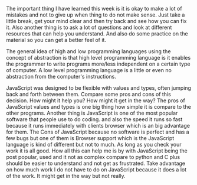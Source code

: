 The important thing I have learned this week is it is okay to make a lot of mistakes and not to give up when thing to do not make sense. Just take a little break, get your mind clear and then try back and see how you can fix it. Also another thing is to ask a lot of questions and look at different resources that can help you understand. And also do some practice on the material so you can get a better feel of it.

The general idea of high and low programming languages using the concept of abstraction is that high level programming language is it enables the programmer to write programs more/less independent on a certain type of computer. A low level programming language is a little or even no abstraction from the computer's instructions.

JavaScript was designed to be flexible with values and types, often jumping back and forth between them. Compare some pros and cons of this decision. How might it help you? How might it get in the way? The pros of JavaScript values and types is one big thing how simple it is compare to the other programs. Another thing is JavaScript is one of the most popular software that people use to do coding. and also the speed it runs so fast because it runs immediately with clients browser which is an big advantage for them. The Cons of JavaScript because no software is perfect and has a few bugs but one of them is Browser support which is the JavaScript language is kind of different but not to much. As long as you check your work it is all good. How all this can help me is by with JavaScript being the post popular, used and it not as complex compare to python and C plus should be easier to understand and not get as frustrated. Take advantage on how much work I do not have to do on JavaScript because it does a lot of the work. It might get in the way but not really.
